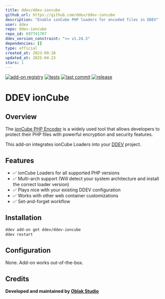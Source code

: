 ```yaml
---
title: ddev/ddev-ioncube
github_url: https://github.com/ddev/ddev-ioncube
description: "Enable ionCube PHP loaders for encoded files in DDEV"
user: ddev
repo: ddev-ioncube
repo_id: 697741707
ddev_version_constraint: ">= v1.24.3"
dependencies: []
type: official
created_at: 2023-09-28
updated_at: 2025-04-23
stars: 1
---
```


[![add-on registry](https://img.shields.io/badge/DDEV-Add--on_Registry-blue)](https://addons.ddev.com)
[![tests](https://github.com/ddev/ddev-ioncube/actions/workflows/tests.yml/badge.svg?branch=main)](https://github.com/ddev/ddev-ioncube/actions/workflows/tests.yml?query=branch%3Amain)
[![last commit](https://img.shields.io/github/last-commit/ddev/ddev-ioncube)](https://github.com/ddev/ddev-ioncube/commits)
[![release](https://img.shields.io/github/v/release/ddev/ddev-ioncube)](https://github.com/ddev/ddev-ioncube/releases/latest)

# DDEV ionCube

## Overview

The [ionCube PHP Encoder](https://www.ioncube.com/loaders.php) is a widely used tool that allows developers to protect their PHP files with powerful encryption and security features.

This add-on integrates ionCube Loaders into your [DDEV](https://ddev.com/) project.

## Features

- ✅ ionCube Loaders for all supported PHP versions
- ✅ Multi-arch support (Will detect your system architecture and install the correct loader version)
- ✅ Plays nice with your existing DDEV configuration
- ✅ Works with other web container customizations
- ✅ Set-and-forget workflow

## Installation

```bash
ddev add-on get ddev/ddev-ioncube
ddev restart
```

## Configuration

None. Add-on works out-of-the-box.

## Credits

**Developed and maintained by [Oblak Studio](https://github.com/oblakstudio)**

